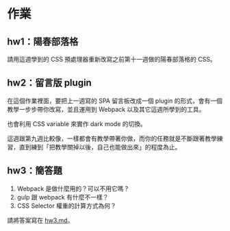 # 作業

## hw1：陽春部落格

請用這週學到的 CSS 預處理器重新改寫之前第十一週做的陽春部落格的 CSS。

## hw2：留言版 plugin

在這個作業裡面，要把上一週寫的 SPA 留言板改成一個 plugin 的形式，會有一個教學一步步帶你改寫，並且運用到 Webpack 以及其它這週所學到的工具。

也會利用 CSS variable 來實作 dark mode 的切換。

這週跟第九週比較像，一樣都會有教學帶著你做，而你的任務就是不斷跟著教學練習，直到練到「把教學關掉以後，自己也能做出來」的程度為止。

## hw3：簡答題

1. Webpack 是做什麼用的？可以不用它嗎？
2. gulp 跟 webpack 有什麼不一樣？
3. CSS Selector 權重的計算方式為何？

請將答案寫在 [hw3.md](hw3.md)。

